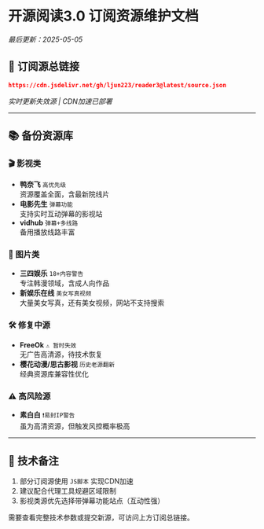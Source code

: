 
# 开源阅读3.0 订阅资源维护文档  
_最后更新：2025-05-05_

## 🔄 订阅源总链接  
```json
https://cdn.jsdelivr.net/gh/ljun223/reader3@latest/source.json
```
*实时更新失效源 | CDN加速已部署*

---

## 📚 备份资源库  

### 🎬 影视类  
- **鸭奈飞** `高优先级`  
  资源覆盖全面，含最新院线片  
- **电影先生** `弹幕功能`  
  支持实时互动弹幕的影视站  
- **vidhub** `弹幕+多线路`  
  备用播放线路丰富  

### 🎨 图片类  
- **三四娱乐** `18+内容警告`  
  专注韩漫领域，含成人向作品 
- **新娱乐在线** `美女写真视频`  
  大量美女写真，还有美女视频，网站不支持搜索  
### 🛠 修复中源  
- **FreeOk** `⚠️ 暂时失效`  
  无广告高清源，待技术恢复  
- **樱花动漫/思古影视** `历史老源翻新`  
  经典资源库兼容性优化  

### ⚠️ 高风险源  
- **素白白** `❗️易封IP警告`  
  虽为高清资源，但触发风控概率极高  

---

## 📌 技术备注  
1. 部分订阅源使用 `JS脚本` 实现CDN加速  
2. 建议配合代理工具规避区域限制  
3. 影视类源优先选择带弹幕功能站点（互动性强）  

需要查看完整技术参数或提交新源，可访问上方订阅总链接。